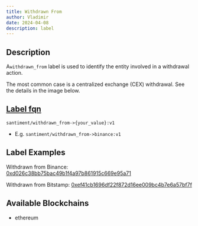 ```yaml
---
title: Withdrawn From
author: Vladimir
date: 2024-04-08
description: label
---
```


## Description
A`withdrawn_from` label is used to identify the entity involved in a withdrawal action.

The most common case is a centralized exchange (CEX) withdrawal. See the details in the image below.


## [Label fqn](/label-fqn)

`santiment/withdrawn_from->{your_value}:v1`

* E.g. `santiment/withdrawn_from->binance:v1`

## Label Examples
Withdrawn from Binance: [0xd026c38bb75bac49b1f4a97b861915c669e95a71](https://etherscan.io/address/0xd026c38bb75bac49b1f4a97b861915c669e95a71)

Withdrawn from Bitstamp: [0xef41cb1696df22f872d16ee009bc4b7e6a57bf7f](https://etherscan.io/address/0xef41cb1696df22f872d16ee009bc4b7e6a57bf7f)

## Available Blockchains
* ethereum
